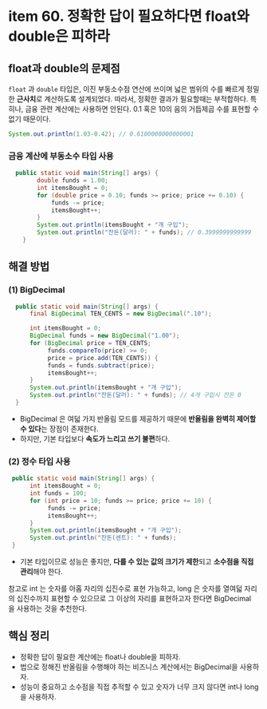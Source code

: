 # item 60. 정확한 답이 필요하다면 float와 double은 피하라

## float과 double의 문제점
`float` 과 `double` 타입은, 이진 부동소수점 연산에 쓰이며 넓은 범위의 수를 빠르게 정밀한 **근사치**로 계산하도록 설계되었다.
따라서, 정확한 결과가 필요할때는 부적합하다. 특히나, 금융 관련 계산에는 사용하면 안된다. 0.1 혹은 10의 음의 거듭제곱 수를 표현할 수 없기 때문이다.

```java
System.out.println(1.03-0.42); // 0.6100000000000001
```

### 금융 계산에 부동소수 타입 사용
```java
  public static void main(String[] args) {
        double funds = 1.00;
        int itemsBought = 0;
        for (double price = 0.10; funds >= price; price += 0.10) {
            funds -= price;
            itemsBought++;
        }
        System.out.println(itemsBought + "개 구입");
        System.out.println("잔돈(달러): " + funds); // 0.3999999999999
    }
```

## 해결 방법
### (1) BigDecimal
```java
  public static void main(String[] args) {
      final BigDecimal TEN_CENTS = new BigDecimal(".10");

      int itemsBought = 0;
      BigDecimal funds = new BigDecimal("1.00");
      for (BigDecimal price = TEN_CENTS;
           funds.compareTo(price) >= 0;
           price = price.add(TEN_CENTS)) {
           funds = funds.subtract(price);
           itemsBought++;
      }
      System.out.println(itemsBought + "개 구입");
      System.out.println("잔돈(달러): " + funds); // 4개 구입시 잔돈 0
  }
```
- BigDecimal 은 여덟 가지 반올림 모드를 제공하기 때문에 **반올림을 완벽히 제어할 수 있다**는 장점이 존재한다.   
- 하지만, 기본 타입보다 **속도가 느리고 쓰기 불편**하다.

### (2) 정수 타입 사용
```java
 public static void main(String[] args) {
      int itemsBought = 0;
      int funds = 100;
      for (int price = 10; funds >= price; price += 10) {
           funds -= price;
           itemsBought++;
      }
      System.out.println(itemsBought + "개 구입");
      System.out.println("잔돈(센트): " + funds);
 }
```
- 기본 타입이므로 성능은 좋지만, **다를 수 있는 값의 크기가 제한**되고 **소수점을 직접 관리**해야 한다.

참고로 int 는 숫자를 아홉 자리의 십진수로 표현 가능하고, long 은 숫자를 열여덟 자리의 십진수까지 표현할 수 있으므로 그 이상의 자리를 표현하고자 한다면 BigDecimal 을 사용하는 것을 추천한다.

## 핵심 정리
- 정확한 답이 필요한 계산에는 float나 double을 피하자.   
- 법으로 정해진 반올림을 수행해야 하는 비즈니스 계산에서는 BigDecimal을 사용하자.  
- 성능이 중요하고 소수점을 직접 추적할 수 있고 숫자가 너무 크지 않다면 int나 long을 사용하자.  
